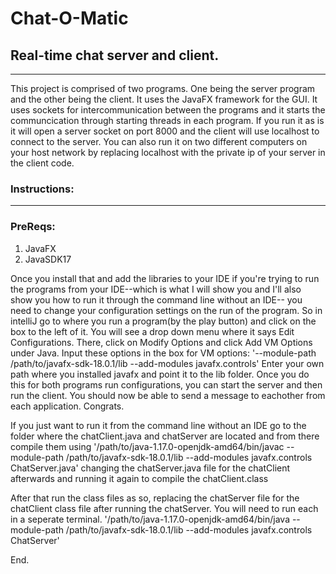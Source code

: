 # Chat-O-Matic
## Real-time chat server and client.
---
This project is comprised of two programs. One being the server program and the other being the client.
It uses the JavaFX framework for the GUI. It uses sockets for intercommunication between the programs and 
it starts the communcication through starting threads in each program. If you run it as is it will open 
a server socket on port 8000 and the client will use localhost to connect to the server. You can also run it
on two different computers on your host network by replacing localhost with the private ip of your server in the client code.

### Instructions: 
---
### PreReqs: 
1. JavaFX 
2. JavaSDK17

Once you install that and add the libraries to your IDE if you're trying to run the programs from your IDE--which is what I will show you and I'll also
show you how to run it through the command line without an IDE-- you need to change your configuration settings on the run of the program. So in intelliJ
go to where you run a program(by the play button) and click on the box to the left of it. You will see a drop down menu where it says Edit Configurations. 
There, click on Modify Options and click Add VM Options under Java. Input these options in the box for VM options:
'--module-path /path/to/javafx-sdk-18.0.1/lib --add-modules javafx.controls' 
Enter your own path where you installed javafx and point it to the lib folder.
Once you do this for both programs run configurations, you can start the server and then run the client. 
You should now be able to send a message to eachother from each application. Congrats.

If you just want to run it from the command line without an IDE go to the folder where the chatClient.java and chatServer are located 
and from there compile them using '/path/to/java-1.17.0-openjdk-amd64/bin/javac --module-path /path/to/javafx-sdk-18.0.1/lib --add-modules javafx.controls ChatServer.java'
changing the chatServer.java file for the chatClient afterwards and running it again to compile the chatClient.class

After that run the class files as so, replacing the chatServer file for the chatClient class file after running the chatServer. You will need to run each in a seperate terminal.
'/path/to/java-1.17.0-openjdk-amd64/bin/java --module-path /path/to/javafx-sdk-18.0.1/lib --add-modules javafx.controls ChatServer'

End.
